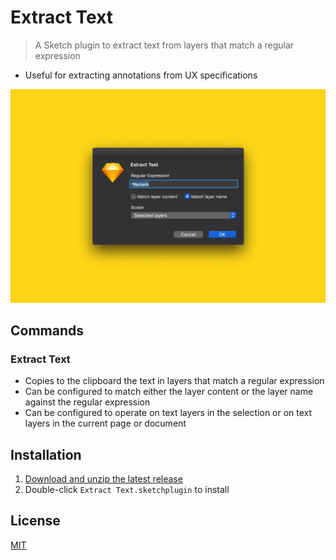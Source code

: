 # Extract Text

> A Sketch plugin to extract text from layers that match a regular expression

- Useful for extracting annotations from UX specifications

![Dialog](media/dialog.png)

## Commands

### Extract Text

- Copies to the clipboard the text in layers that match a regular expression
- Can be configured to match either the layer content or the layer name against the regular expression
- Can be configured to operate on text layers in the selection or on text layers in the current page or document

## Installation

1. [Download and unzip the latest release](https://github.com/yuanqing/sketch-extract-text/releases)
2. Double-click `Extract Text.sketchplugin` to install

## License

[MIT](LICENSE.md)
